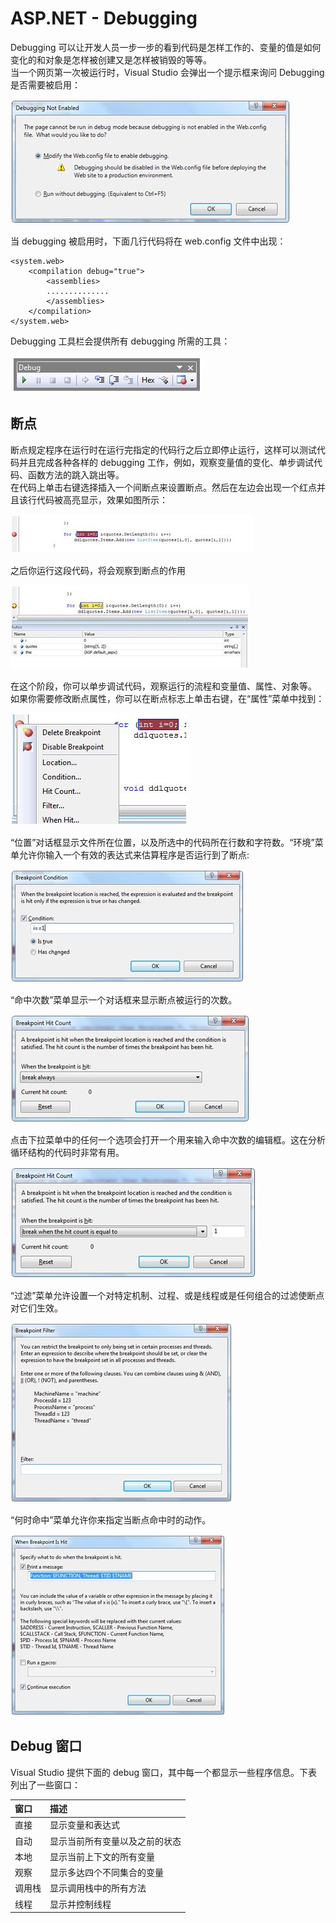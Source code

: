 # ASP.NET - Debugging

Debugging 可以让开发人员一步一步的看到代码是怎样工作的、变量的值是如何变化的和对象是怎样被创建又是怎样被销毁的等等。  
当一个网页第一次被运行时，Visual Studio 会弹出一个提示框来询问 Debugging 是否需要被启用：  

![debugging_info](images/debugging_info.jpg)  

当 debugging 被启用时，下面几行代码将在 web.config 文件中出现：
  
```
<system.web>  
    <compilation debug="true">  
        <assemblies>  
        ..............  
        </assemblies>  
    </compilation>  
</system.web>  
``` 

Debugging 工具栏会提供所有 debugging 所需的工具：  

![debugging_toolbar.jpg](images/debugging_toolbar.jpg)

## 断点  

断点规定程序在运行时在运行完指定的代码行之后立即停止运行，这样可以测试代码并且完成各种各样的 debugging 工作，例如，观察变量值的变化、单步调试代码、函数方法的跳入跳出等。  
在代码上单击右键选择插入一个间断点来设置断点。然后在左边会出现一个红点并且该行代码被高亮显示，效果如图所示： 

![breakpoint_highlighted.jpg](images/breakpoint_highlighted.jpg)  

之后你运行这段代码，将会观察到断点的作用  

![breakpoint_highlighted2.jpg](images/breakpoint_highlighted2.jpg)  

在这个阶段，你可以单步调试代码，观察运行的流程和变量值、属性、对象等。  
如果你需要修改断点属性，你可以在断点标志上单击右键，在“属性”菜单中找到： 

![breakpoint_dropdown.jpg](images/breakpoint_dropdown.jpg)  

“位置”对话框显示文件所在位置，以及所选中的代码所在行数和字符数。“环境”菜单允许你输入一个有效的表达式来估算程序是否运行到了断点:  

![breakpoint_condition.jpg](images/breakpoint_condition.jpg)  

“命中次数”菜单显示一个对话框来显示断点被运行的次数。  

![breakpoint_asp.net.jpg](images/breakpoint_asp.net.jpg)  

点击下拉菜单中的任何一个选项会打开一个用来输入命中次数的编辑框。这在分析循环结构的代码时非常有用。  

![breakpoint_asp.net2.jpg](images/breakpoint_asp.net2.jpg)  

“过滤”菜单允许设置一个对特定机制、过程、或是线程或是任何组合的过滤使断点对它们生效。

![breakpoint_filters.jpg](images/breakpoint_filters.jpg)  

“何时命中”菜单允许你来指定当断点命中时的动作。  

![breakpoint_asp.net3.jpg](images/breakpoint_asp.net3.jpg)  

## Debug 窗口  

Visual Studio 提供下面的 debug 窗口，其中每一个都显示一些程序信息。下表列出了一些窗口： 

|窗口   | 描述         |
|:---------|:------------|  
|直接|显示变量和表达式 |  
|自动|显示当前所有变量以及之前的状态|
|本地|显示当前上下文的所有变量|
|观察|显示多达四个不同集合的变量|
|调用栈|显示调用栈中的所有方法|
|线程|显示并控制线程|
